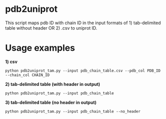 # pdb2uniprot
This script maps pdb ID with chain ID in the input formats of 1) tab-delimited table without header OR 2) .csv to uniprot ID.

# Usage examples


**1) csv**
````
python pdb2uniprot_tam.py --input pdb_chain_table.csv --pdb_col PDB_ID --chain_col CHAIN_ID
````

**2) tab-delimited table (with header in output)**
````
python pdb2uniprot_tam.py --input pdb_chain_table
````

**3) tab-delimited table (no header in output)**
````
python pdb2uniprot_tam.py --input pdb_chain_table --no_header
````
